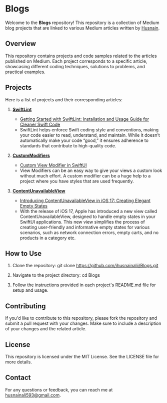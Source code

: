 # Blogs

Welcome to the **Blogs** repository! This repository is a collection of Medium blog projects that are linked to various Medium articles written by [Husnain](https://medium.com/@husnainali593).

## Overview

This repository contains projects and code samples related to the articles published on Medium. Each project corresponds to a specific article, showcasing different coding techniques, solutions to problems, and practical examples.

## Projects

Here is a list of projects and their corresponding articles:

1. **[SwiftLint](https://github.com/ihusnainalii/Blogs/tree/main/SwiftLint)**
   - [Getting Started with SwiftLint: Installation and Usage Guide for Cleaner Swift Code](https://medium.com/@husnainali593/getting-started-with-swiftlint-installation-and-usage-guide-for-cleaner-swift-code-386fee117fbb)
   - SwiftLint helps enforce Swift coding style and conventions, making your code easier to read, understand, and maintain. While it doesn’t automatically make your code “good,” it ensures adherence to standards that contribute to high-quality code.

2. **[CustomModifiers](https://github.com/ihusnainalii/Blogs/tree/main/CustomModifiers)**
   - [Custom View Modifier in SwiftUI](https://medium.com/@husnainali593/custom-view-modifier-in-swiftui-431f7f10ff2b)
   - View Modifiers can be an easy way to give your views a custom look without much effort. A custom modifier can be a huge help to a project where you have styles that are used frequently.

3. **[ContentUnavailableView](https://github.com/ihusnainalii/Blogs/tree/main/ContentUnavailableView)**
   - [Introducing ContentUnavailableView in iOS 17: Creating Elegant Empty States](https://medium.com/@husnainali593/introducing-contentunavailableview-in-ios-17-creating-elegant-empty-states-8053ad28d353)
   - With the release of iOS 17, Apple has introduced a new view called ContentUnavailableView, designed to handle empty states in your SwiftUI applications. This new view simplifies the process of creating user-friendly and informative empty states for various scenarios, such as network connection errors, empty carts, and no products in a category etc.

## How to Use

1. Clone the repository:
   git clone https://github.com/ihusnainalii/Blogs.git

2. Navigate to the project directory:
  cd Blogs

3. Follow the instructions provided in each project's README.md file for setup and usage.

## Contributing

If you'd like to contribute to this repository, please fork the repository and submit a pull request with your changes. Make sure to include a description of your changes and the related article.

## License

This repository is licensed under the MIT License. See the LICENSE file for more details.

## Contact

For any questions or feedback, you can reach me at husnainali593@gmail.com.

